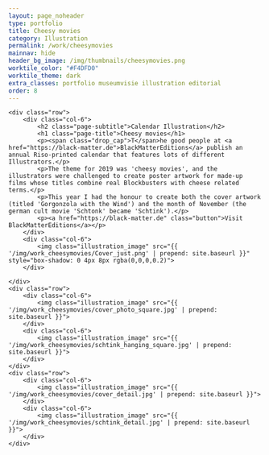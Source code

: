 ```yaml
---
layout: page_noheader
type: portfolio
title: Cheesy movies
category: Illustration
permalink: /work/cheesymovies
mainnav: hide
header_bg_image: /img/thumbnails/cheesymovies.png
worktile_color: "#F4DFD0"
worktile_theme: dark
extra_classes: portfolio museumvisie illustration editorial
order: 8
---
```


<div class="wrapper">

	<div class="row">		
		<div class="col-6">			
			<h2 class="page-subtitle">Calendar Illustration</h2>
			<h1 class="page-title">Cheesy movies</h1>
			<p><span class="drop_cap">T</span>he good people at <a href="https://black-matter.de">BlackMatterEditions</a> publish an annual Riso-printed calendar that features lots of different Illustrators.</p>
			<p>The theme for 2019 was 'cheesy movies', and the illustrators were challenged to create poster artwork for made-up films whose titles combine real Blockbusters with cheese related terms.</p>
			<p>This year I had the honour to create both the cover artwork (titled 'Gorgonzola with the Wind') and the month of November (the german cult movie 'Schtonk' became 'Schtink').</p>			
			<p><a href="https://black-matter.de" class="button">Visit BlackMatterEditions</a></p>
		</div>	
		<div class="col-6">			
			<img class="illustration_image" src="{{ '/img/work_cheesymovies/Cover_just.png' | prepend: site.baseurl }}" style="box-shadow: 0 4px 8px rgba(0,0,0,0.2)">		
		</div>	
				
	</div>
	<div class="row">
		<div class="col-6">
			<img class="illustration_image" src="{{ '/img/work_cheesymovies/cover_photo_square.jpg' | prepend: site.baseurl }}">
		</div>
		<div class="col-6">
			<img class="illustration_image" src="{{ '/img/work_cheesymovies/schtink_hanging_square.jpg' | prepend: site.baseurl }}">
		</div>
	</div>
	<div class="row">
		<div class="col-6">
			<img class="illustration_image" src="{{ '/img/work_cheesymovies/cover_detail.jpg' | prepend: site.baseurl }}">
		</div>
		<div class="col-6">
			<img class="illustration_image" src="{{ '/img/work_cheesymovies/schtink_detail.jpg' | prepend: site.baseurl }}">
		</div>
	</div>
	
</div>